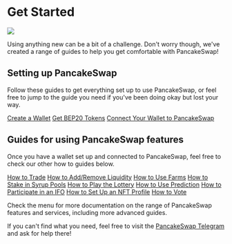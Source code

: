 # Get Started

![](https://gblobscdn.gitbook.com/assets%2F-MHREX7DHcljbY5IkjgJ%2F-MbAMObsweNRS-pDqIid%2F-MbAOS6qTp\_O-x9ZkROg%2Fdocs%20masthead%20\(15\).png?alt=media\&token=77a0592a-82b8-4cf9-92ab-998f40719f77)

Using anything new can be a bit of a challenge. Don't worry though, we've created a range of guides to help you get comfortable with PancakeSwap!

## Setting up PancakeSwap <a href="#setting-up-pancakeswap" id="setting-up-pancakeswap"></a>

Follow these guides to get everything set up to use PancakeSwap, or feel free to jump to the guide you need if you've been doing okay but lost your way.

​[Create a Wallet](create-a-wallet.md) [Get BEP20 Tokens](get-bep20-tokens.md) [Connect Your Wallet to PancakeSwap](connect-your-wallet-to-pancakeswap.md)​

## Guides for using PancakeSwap features <a href="#guides-for-using-pancakeswap-features" id="guides-for-using-pancakeswap-features"></a>

Once you have a wallet set up and connected to PancakeSwap, feel free to check our other how to guides below.

​[How to Trade](../products-1/pancakeswap-exchange/how-to-trade.md) [How to Add/Remove Liquidity](../products-1/pancakeswap-exchange/how-to-add-remove-liquidity.md) [How to Use Farms](../products-1/yield-farming/how-to-use-farms.md) [How to Stake in Syrup Pools](../products-1/syrup-pool/how-to-stake-in-syrup-pools.md) [How to Play the Lottery](../products-1/lottery/how-to-play-the-lottery.md) [How to Use Prediction](https://docs.pancakeswap.finance/products/prediction/prediction-guide) [How to Participate in an IFO](https://docs.pancakeswap.finance/products/ifo-initial-farm-offering/ifo-guide) [How to Set Up an NFT Profile](https://docs.pancakeswap.finance/products/nft-profile-system/profile-guide) [How to Vote](https://docs.pancakeswap.finance/products/voting/voting-guide)​

Check the menu for more documentation on the range of PancakeSwap features and services, including more advanced guides.

If you can't find what you need, feel free to visit the [PancakeSwap Telegram](https://t.me/pancakeswap) and ask for help there!
